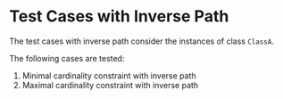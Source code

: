 # Test Cases with Inverse Path

The test cases with inverse path consider the instances of class `ClassA`.

The following cases are tested:
1. Minimal cardinality constraint with inverse path
2. Maximal cardinality constraint with inverse path
